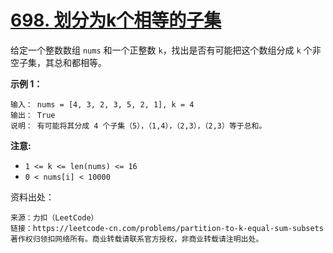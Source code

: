 # [698. 划分为k个相等的子集](https://leetcode-cn.com/problems/partition-to-k-equal-sum-subsets/)

给定一个整数数组  `nums` 和一个正整数 `k`，找出是否有可能把这个数组分成 `k` 个非空子集，其总和都相等。

**示例 1：**

```
输入： nums = [4, 3, 2, 3, 5, 2, 1], k = 4
输出： True
说明： 有可能将其分成 4 个子集（5），（1,4），（2,3），（2,3）等于总和。
```

**注意:**

- `1 <= k <= len(nums) <= 16`
- `0 < nums[i] < 10000`





资料出处：

```
来源：力扣（LeetCode）
链接：https://leetcode-cn.com/problems/partition-to-k-equal-sum-subsets
著作权归领扣网络所有。商业转载请联系官方授权，非商业转载请注明出处。
```

